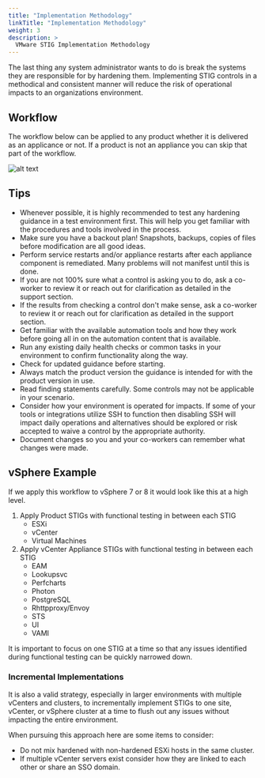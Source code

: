 ```yaml
---
title: "Implementation Methodology"
linkTitle: "Implementation Methodology"
weight: 3
description: >
  VMware STIG Implementation Methodology
---
```


The last thing any system administrator wants to do is break the systems they are responsible for by hardening them. Implementing STIG controls in a methodical and consistent manner will reduce the risk of operational impacts to an organizations environment.  

## Workflow
The workflow below can be applied to any product whether it is delivered as an applicance or not. If a product is not an appliance you can skip that part of the workflow.  

![alt text](/images/bp_workflow.png)

## Tips
-	Whenever possible, it is highly recommended to test any hardening guidance in a test environment first. This will help you get familiar with the procedures and tools involved in the process.
- Make sure you have a backout plan! Snapshots, backups, copies of files before modification are all good ideas.
-	Perform service restarts and/or appliance restarts after each appliance component is remediated. Many problems will not manifest until this is done.
-	If you are not 100% sure what a control is asking you to do, ask a co-worker to review it or reach out for clarification as detailed in the support section.
- If the results from checking a control don't make sense, ask a co-worker to review it or reach out for clarification as detailed in the support section.
-	Get familiar with the available automation tools and how they work before going all in on the automation content that is available.
-	Run any existing daily health checks or common tasks in your environment to confirm functionality along the way.
- Check for updated guidance before starting.
- Always match the product version the guidance is intended for with the product version in use.
- Read finding statements carefully. Some controls may not be applicable in your scenario.
- Consider how your environment is operated for impacts. If some of your tools or integrations utilize SSH to function then disabling SSH will impact daily operations and alternatives should be explored or risk accepted to waive a control by the appropriate authority.
- Document changes so you and your co-workers can remember what changes were made.

## vSphere Example
If we apply this workflow to vSphere 7 or 8 it would look like this at a high level.  

1. Apply Product STIGs with functional testing in between each STIG
    - ESXi
    - vCenter
    - Virtual Machines
2. Apply vCenter Appliance STIGs with functional testing in between each STIG
    - EAM
    - Lookupsvc
    - Perfcharts
    - Photon
    - PostgreSQL
    - Rhttpproxy/Envoy
    - STS
    - UI
    - VAMI

It is important to focus on one STIG at a time so that any issues identified during functional testing can be quickly narrowed down.  

### Incremental Implementations
It is also a valid strategy, especially in larger environments with multiple vCenters and clusters, to incrementally implement STIGs to one site, vCenter, or vSphere cluster at a time to flush out any issues without impacting the entire environment.  

When pursuing this approach here are some items to consider:  
- Do not mix hardened with non-hardened ESXi hosts in the same cluster.
- If multiple vCenter servers exist consider how they are linked to each other or share an SSO domain.